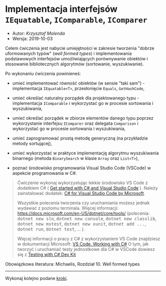 # Implementacja interfejsów `IEquatable`, `IComparable`, `IComparer`

* Autor: _Krzysztof Molenda_
* Wersja: 2019-10-03

Celem ćwiczenia jest nabycie umiejętności w zakresie tworzenia "dobrze uformowanych typów" (_well formed types_) i implementowania podstawowych interfejsów umożliwiających porównywanie obiektów i stosowanie bibliotecznych algorytmów (sortowanie, wyszukiwanie).

Po wykonaniu ćwiczenia powinieneś:

* umieć implementować równość obiektów (w sensie "taki sam") - implementacja `IEquatable<T>`, przesłonięcie `Equals`, `GetHashCode`,

* umieć określać naturalny porządek dla projektowanego typu - implementacja `IComparable` i wykorzystać go w procesie sortowania i wyszukiwania,

* umieć określać porządek w zbiorze elementów danego typu poprzez wykorzystanie interfejsu `IComparer` oraz delegata `Comparison` i wykorzystać go w procesie sortowania i wyszukiwania,

* umieć zaprogramować prostą metodę generyczną (na przykładzie metody sortującej),

* umieć wykorzystać w praktyce implementację algorytmu wyszukiwania binarnego (metoda `BinarySearch` w klasie `Array` oraz `List<T>`),

* poznać środowisko programowania Visual Studio Code (VSCode) w aspekcie programowania w C#.

> Ćwiczenie wykonaj wykorzystując lekkie środowisko VS Code z dodatkiem C# ( [Get started with C# and Visual Studio Code](https://docs.microsoft.com/pl-pl/dotnet/core/tutorials/with-visual-studio-code) ). Należy zainstalować dodatek: [C# for Visual Studio Code by Microsoft](https://marketplace.visualstudio.com/items?itemName=ms-dotnettools.csharp).
> 
> Wszystkie polecenia tworzenia czy uruchamiania możesz jednak wydawać z poziomu terminala. Więcej informacji: <https://docs.microsoft.com/en-US/dotnet/core/tools/> (polecenia: <kbd>dotnet new sln</kbd>, <kbd>dotnet new console</kbd>, <kbd>dotnet new classlib</kbd>, <kbd>dotnet new mstest</kbd>, <kbd>dotnet new xunit</kbd>, <kbd>dotnet add ...</kbd>, <kbd>dotnet run</kbd>, <kbd>dotnet test</kbd>, ... ).
> 
> Więcej informacji o pracy z C# z wykorzystaniem VS Code znajdziesz w dokumentacji Microsoft: [VS Code. Working with C#](https://code.visualstudio.com/docs/languages/csharp)
> O tym, jak tworzyć i uruchamiać testy jednostkowe dla C# w VSCode dowiesz się z [Testing with C# Dev Kit](https://code.visualstudio.com/docs/csharp/testing)

Obowiązkowa literatura: Michaelis, Rozdział 10. Well formed types

---

Wykonaj kolejno podane [kroki](./docs/index.md).
